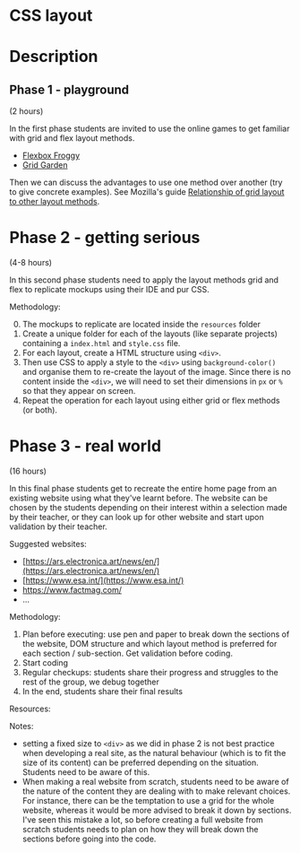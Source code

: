 # CSS layout

# Description

## Phase 1 - playground

(2 hours)

In the first phase students are invited to use the online games to get familiar with grid and flex layout methods.

- [Flexbox Froggy]( https://flexboxfroggy.com/)
- [Grid Garden](https://cssgridgarden.com/)

Then we can discuss the advantages to use one method over another (try to give concrete examples). See Mozilla's guide [Relationship of grid layout to other layout methods](https://developer.mozilla.org/en-US/docs/Web/CSS/CSS_Grid_Layout/Relationship_of_Grid_Layout).

# Phase 2 - getting serious

(4-8 hours)

In this second phase students need to apply the layout methods grid and flex to replicate mockups using their IDE and pur CSS.

Methodology:

0. The mockups to replicate are located inside the ```resources``` folder
1. Create a unique folder for each of the layouts (like separate projects) containing a ```index.html``` and ```style.css``` file.
2. For each layout, create a HTML structure using ```<div>```.
3. Then use CSS to apply a style to the ```<div>``` using ```background-color()``` and organise them to re-create the layout of the image. Since there is no content inside the ```<div>```, we will need to set their dimensions in ```px``` or ```%``` so that they appear on screen.
4. Repeat the operation for each layout using either grid or flex methods (or both).

# Phase 3 - real world

(16 hours)

In this final phase students get to recreate the entire home page from an existing website using what they've learnt before. The website can be chosen by the students depending on their interest within a selection made by their teacher, or they can look up for other website and start upon validation by their teacher.

Suggested websites:
- [https://ars.electronica.art/news/en/](https://ars.electronica.art/news/en/)
- [https://www.esa.int/](https://www.esa.int/)
- https://www.factmag.com/
- ...

Methodology:

1. Plan before executing: use pen and paper to break down the sections of the website, DOM structure and which layout method is preferred for each section / sub-section. Get validation before coding.
2. Start coding
3. Regular checkups: students share their progress and struggles to the rest of the group, we debug together
4. In the end, students share their final results

Resources:

Notes:
- setting a fixed size to ```<div>``` as we did in phase 2 is not best practice when developing a real site, as the natural behaviour (which is to fit the size of its content) can be preferred depending on the situation. Students need to be aware of this.
- When making a real website from scratch, students need to be aware of the nature of the content they are dealing with to make relevant choices. For instance, there can be the temptation to use a grid for the whole website, whereas it would be more advised to break it down by sections. I've seen this mistake a lot, so before creating a full website from scratch students needs to plan on how they will break down the sections before going into the code.

